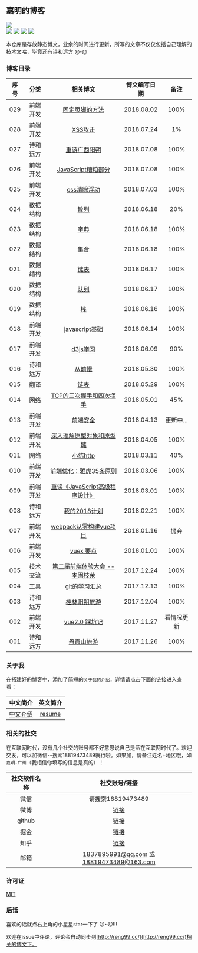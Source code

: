 ## 嘉明的博客

[![](https://img.shields.io/github/issues/reng99/reng99.github.io.svg)](https://github.com/reng99/reng99.github.io/issues)  
[![](https://img.shields.io/github/forks/reng99/reng99.github.io.svg)](https://github.com/reng99/reng99.github.io/network) 
[![](https://img.shields.io/github/stars/reng99/reng99.github.io.svg)](https://github.com/reng99/reng99.github.io/stargazers) 
[![](https://travis-ci.org/reng99/reng99.github.io.svg?branch=master)](https://travis-ci.org/reng99/reng99.github.io) 
[![](https://img.shields.io/github/release/reng99/reng99.github.io.svg)](https://github.com/reng99/reng99.github.io/releases)

本仓库是存放静态博文，业余的时间进行更新，所写的文章不仅仅包括自己理解的技术文哈，毕竟还有诗和远方 @-@

### 博客目录

|序号|分类|相关博文|博文编写日期|备注|
|:-----:|:-----:|:-----:|:-----:|:-----:|
|029|前端开发|[固定页脚的方法](http://reng99.cc/2018/08/02/fixed-footer-methods/)|2018.08.02|100%|
|028|前端开发|[XSS攻击](http://reng99.cc/2018/07/24/xss-attack/)|2018.07.24|1%|
|027|诗和远方|[重游广西阳朔](http://reng99.cc/2018/07/08/yangShuo-tourist-second/)|2018.07.08|100%|
|026|前端开发|[JavaScript糟粕部分](http://reng99.cc/2018/07/08/javascript-rubbishy-part/)|2018.07.08|100%|
|025|前端开发|[css清除浮动](http://reng99.cc/2018/07/03/clear-float/)|2018.07.03|100%|
|024|数据结构|[散列](http://reng99.cc/2018/06/18/algorithm-hash/)|2018.06.18|20%|
|023|数据结构|[字典](http://reng99.cc/2018/06/18/algorithm-dictionary/)|2018.06.18|100%|
|022|数据结构|[集合](http://reng99.cc/2018/06/18/algorithm-set/)|2018.06.18|100%|
|021|数据结构|[链表](http://reng99.cc/2018/06/17/algorithm-linked-list/)|2018.06.17|100%|
|020|数据结构|[队列](http://reng99.cc/2018/06/17/algorithm-queue/)|2018.06.17|100%|
|019|数据结构|[栈](http://reng99.cc/2018/06/16/algorithm-stack/)|2018.06.16|100%|
|018|前端开发|[javascript基础](http://reng99.cc/2018/06/14/javascript-foundation/)|2018.06.14|100%|
|017|前端开发|[d3js学习](http://reng99.cc/2018/06/09/d3js-learning/)|2018.06.09|90%|
|016|诗和远方|[从前慢](http://reng99.cc/2018/05/30/slow-in-past/)|2018.05.30|100%|
|015|翻译|[链表](http://reng99.cc/2018/05/29/linked-list/)|2018.05.29|100%|
|014|网络|[TCP的三次握手和四次挥手](http://reng99.cc/2018/05/01/tcp-three-handshake-four-bandge/)|2018.05.01|45%|
|013|前端开发|[前端安全](http://reng99.cc/2018/04/13/frontend-security/)|2018.04.13|更新中...|
|012|前端开发|[深入理解原型对象和原型链](http://reng99.cc/2018/04/05/prototype-object-chain-md/)|2018.04.05|100%|
|011|网络|[小结http](http://reng99.cc/2018/03/11/summerize-http/)|2018.03.11|40%|
|010|前端开发|[前端优化：雅虎35条原则](http://reng99.cc/2018/03/06/frontend-optimization/)|2018.03.06|100%|
|009|前端开发|[重读《JavaScript高级程序设计》](http://reng99.cc/2018/03/01/javascript-high-level/)|2018.03.01|100%|
|008|诗和远方|[我的2018计划](http://reng99.cc/2018/02/21/my-2018-plans/)|2018.02.21|100%|
|007|前端开发|[webpack从零构建vue项目](http://reng99.cc/2018/01/16/webpack-build-vue-project/)|2018.01.16|抛弃|
|006|前端开发|[vuex 要点](http://reng99.cc/2018/01/01/vuex/)|2018.01.01|100%|
|005|技术交流|[第二届前端体验大会 -- 本固枝荣](http://reng99.cc/2017/12/24/2ndTencent-frontend-meeting/)|2017.12.24|100%|
|004|工具|[git的学习汇总](http://reng99.cc/2017/12/13/git-learning/)|2017.12.13|100%|
|003|诗和远方|[桂林阳朔旅游](http://reng99.cc/2017/12/04/tourist-guiLin-and-yangShuo/)|2017.12.04|100%|
|002|前端开发|[vue2.0 踩坑记](http://reng99.cc/2017/11/27/vue-attention/)|2017.11.27|看情况更新|
|001|诗和远方|[丹霞山旅游](http://reng99.cc/2017/11/26/tourist-danXia-mountain/)|2017.11.26|100%|

### 关于我

在搭建好的博客中，添加了简短的`关于我的介绍`，详情请点击下面的链接进入查看：

|中文简介|英文简介|
|:-----:|:-----:|
|[中文介绍](http://reng99.cc/about/)|[resume](http://reng99.cc/about/english-resume.html)|

### 相关的社交

在互联网时代，没有几个社交的账号都不好意思说自己是活在互联网时代了。欢迎交友，可以加微信--搜索18819473489就行啦。如果加，请备注姓名+地区哦，如`嘉明-广州`（我相信你填写的信息是真的）！

|社交软件名称|社交账号/链接|
|:-----:|:-----:|
|微信|请搜索18819473489|
|微博|[链接](https://weibo.com/reng99)|
|github|[链接](https://github.com/reng99)|
|掘金|[链接](https://juejin.im/user/5a00493f5188252c224d6475)|
|知乎|[链接](https://www.zhihu.com/people/reng99/activities)|
|邮箱|1837895991@qq.com 或 18819473489@163.com|

### 许可证

[MIT](https://opensource.org/licenses/MIT)

### 后话

喜欢的话就点右上角的小星星star一下了 @~@!!!

欢迎在issue中评论，评论会自动同步到[http://reng99.cc/](http://reng99.cc/)相关的博文下。



